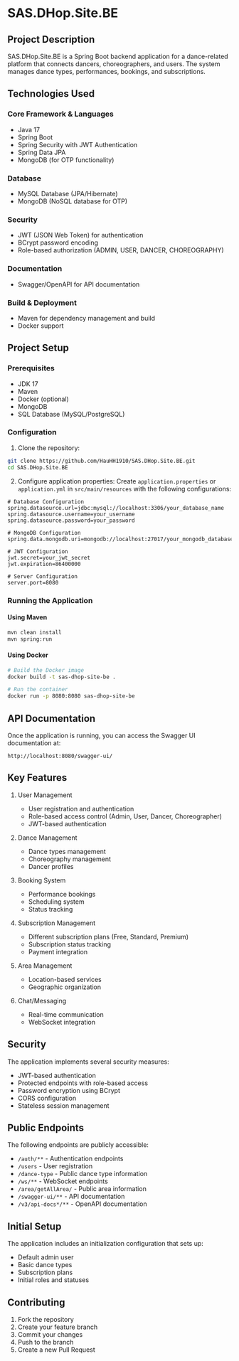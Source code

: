 # SAS.DHop.Site.BE

## Project Description
SAS.DHop.Site.BE is a Spring Boot backend application for a dance-related platform that connects dancers, choreographers, and users. The system manages dance types, performances, bookings, and subscriptions.

## Technologies Used

### Core Framework & Languages
- Java 17
- Spring Boot
- Spring Security with JWT Authentication
- Spring Data JPA
- MongoDB (for OTP functionality)

### Database
- MySQL Database (JPA/Hibernate)
- MongoDB (NoSQL database for OTP)

### Security
- JWT (JSON Web Token) for authentication
- BCrypt password encoding
- Role-based authorization (ADMIN, USER, DANCER, CHOREOGRAPHY)

### Documentation
- Swagger/OpenAPI for API documentation

### Build & Deployment
- Maven for dependency management and build
- Docker support

## Project Setup

### Prerequisites
- JDK 17
- Maven
- Docker (optional)
- MongoDB
- SQL Database (MySQL/PostgreSQL)

### Configuration

1. Clone the repository:
```bash
git clone https://github.com/HauHH1910/SAS.DHop.Site.BE.git
cd SAS.DHop.Site.BE
```

2. Configure application properties:
Create `application.properties` or `application.yml` in `src/main/resources` with the following configurations:

```properties
# Database Configuration
spring.datasource.url=jdbc:mysql://localhost:3306/your_database_name
spring.datasource.username=your_username
spring.datasource.password=your_password

# MongoDB Configuration
spring.data.mongodb.uri=mongodb://localhost:27017/your_mongodb_database

# JWT Configuration
jwt.secret=your_jwt_secret
jwt.expiration=86400000

# Server Configuration
server.port=8080
```

### Running the Application

#### Using Maven
```bash
mvn clean install
mvn spring:run
```

#### Using Docker
```bash
# Build the Docker image
docker build -t sas-dhop-site-be .

# Run the container
docker run -p 8080:8080 sas-dhop-site-be
```

## API Documentation

Once the application is running, you can access the Swagger UI documentation at:
```
http://localhost:8080/swagger-ui/
```

## Key Features

1. User Management
   - User registration and authentication
   - Role-based access control (Admin, User, Dancer, Choreographer)
   - JWT-based authentication

2. Dance Management
   - Dance types management
   - Choreography management
   - Dancer profiles

3. Booking System
   - Performance bookings
   - Scheduling system
   - Status tracking

4. Subscription Management
   - Different subscription plans (Free, Standard, Premium)
   - Subscription status tracking
   - Payment integration

5. Area Management
   - Location-based services
   - Geographic organization

6. Chat/Messaging
   - Real-time communication
   - WebSocket integration

## Security

The application implements several security measures:
- JWT-based authentication
- Protected endpoints with role-based access
- Password encryption using BCrypt
- CORS configuration
- Stateless session management

## Public Endpoints

The following endpoints are publicly accessible:
- `/auth/**` - Authentication endpoints
- `/users` - User registration
- `/dance-type` - Public dance type information
- `/ws/**` - WebSocket endpoints
- `/area/getAllArea/` - Public area information
- `/swagger-ui/**` - API documentation
- `/v3/api-docs*/**` - OpenAPI documentation

## Initial Setup

The application includes an initialization configuration that sets up:
- Default admin user
- Basic dance types
- Subscription plans
- Initial roles and statuses

## Contributing

1. Fork the repository
2. Create your feature branch
3. Commit your changes
4. Push to the branch
5. Create a new Pull Request
